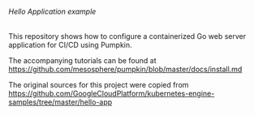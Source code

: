 ###### Hello Application example

This repository shows how to configure a containerized Go web server
application for CI/CD using Pumpkin.

The accompanying tutorials can be found at 
https://github.com/mesosphere/pumpkin/blob/master/docs/install.md

The original sources for this project were copied from 
https://github.com/GoogleCloudPlatform/kubernetes-engine-samples/tree/master/hello-app
